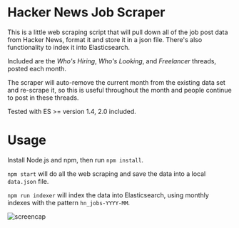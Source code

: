 # Hacker News Job Scraper

This is a little web scraping script that will pull down all of the job post data from Hacker News, format it and store it in a json file. There's also functionality to index it into Elasticsearch.

Included are the *Who's Hiring*, *Who's Looking*, and *Freelancer* threads, posted each month.

The scraper will auto-remove the current month from the existing data set and re-scrape it, so this is useful throughout the month and people continue to post in these threads.

Tested with ES >= version 1.4, 2.0 included.

# Usage

Install Node.js and npm, then run `npm install`.

`npm start` will do all the web scraping and save the data into a local `data.json` file.

`npm run indexer` will index the data into Elasticsearch, using monthly indexes with the pattern `hn_jobs-YYYY-MM`.

![screencap](http://i.imgur.com/AtnMlQ6.png)
